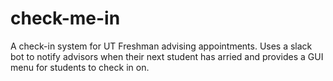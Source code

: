 # check-me-in
A check-in system for UT Freshman advising appointments.
Uses a slack bot to notify advisors when their next student has arried and provides a GUI menu for students to check in on.
